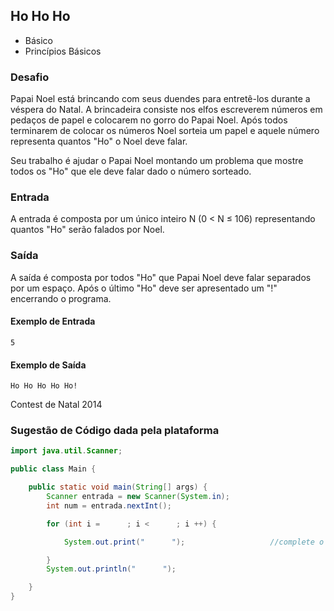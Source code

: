 ## Ho Ho Ho
* Básico
* Princípios Básicos

### Desafio

Papai Noel está brincando com seus duendes para entretê-los durante a véspera do Natal. A brincadeira consiste nos elfos escreverem números em pedaços de papel e colocarem no gorro do Papai Noel. Após todos terminarem de colocar os números Noel sorteia um papel e aquele número representa quantos "Ho" o Noel deve falar.

Seu trabalho é ajudar o Papai Noel montando um problema que mostre todos os "Ho" que ele deve falar dado o número sorteado.

### Entrada
A entrada é composta por um único inteiro N (0 < N ≤ 106) representando quantos "Ho" serão falados por Noel.

### Saída
A saída é composta por todos "Ho" que Papai Noel deve falar separados por um espaço. Após o último "Ho" deve ser apresentado um "!" encerrando o programa.

 
#### Exemplo de Entrada	
~~~~
5
~~~~
#### Exemplo de Saída
~~~~
Ho Ho Ho Ho Ho!
~~~~
 
Contest de Natal 2014

### Sugestão de Código dada pela plataforma

````Java
import java.util.Scanner;

public class Main {

    public static void main(String[] args) {
        Scanner entrada = new Scanner(System.in);
        int num = entrada.nextInt();

        for (int i =      ; i <      ; i ++) {

            System.out.print("      ");                   //complete o código nos espaços em branco

        }
        System.out.println("      ");

    }
}
````